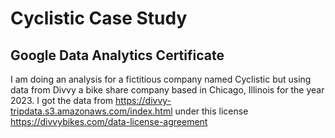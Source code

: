 # Cyclistic Case Study
## Google Data Analytics Certificate
I am doing an analysis for a fictitious company named Cyclistic but using data from Divvy a bike share company based in Chicago, Illinois for the year 2023. I got the data from https://divvy-tripdata.s3.amazonaws.com/index.html under this license https://divvybikes.com/data-license-agreement
